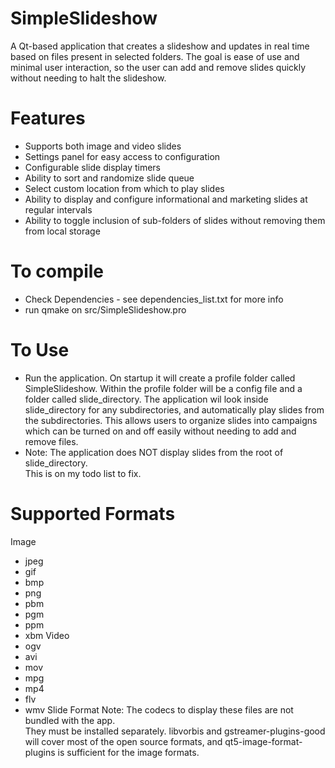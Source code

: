# SimpleSlideshow
A Qt-based application that creates a slideshow and updates in real time 
based on files present in selected folders.  The goal is ease of use
and minimal user interaction, so the user can add and remove slides quickly
without needing to halt the slideshow.  

# Features
- Supports both image and video slides
- Settings panel for easy access to configuration
- Configurable slide display timers
- Ability to sort and randomize slide queue 
- Select custom location from which to play slides
- Ability to display and configure informational 
  and marketing slides at regular intervals
- Ability to toggle inclusion of sub-folders of slides
  without removing them from local storage

# To compile
- Check Dependencies - see dependencies_list.txt for more info
- run qmake on src/SimpleSlideshow.pro
# To Use
- Run the application. On startup it will create a profile folder 
  called SimpleSlideshow.  Within the profile folder will be a config file 
  and a folder called slide_directory.  The application wil look inside 
  slide_directory for any subdirectories, and automatically play slides from the 
  subdirectories. This allows users to organize slides into campaigns which can be 
  turned on and off easily without needing to add and remove files.
- Note: The application does NOT display slides from the root of slide_directory.  
  This is on my todo list to fix.  

# Supported Formats
Image
- jpeg
- gif
- bmp
- png
- pbm
- pgm
- ppm
- xbm
Video
- ogv
- avi
- mov
- mpg
- mp4
- flv
- wmv
Slide Format Note: The codecs to display these files are not bundled with the app.  
They must be installed separately. libvorbis and gstreamer-plugins-good will cover most
of the open source formats, and qt5-image-format-plugins is sufficient for the image formats.  

